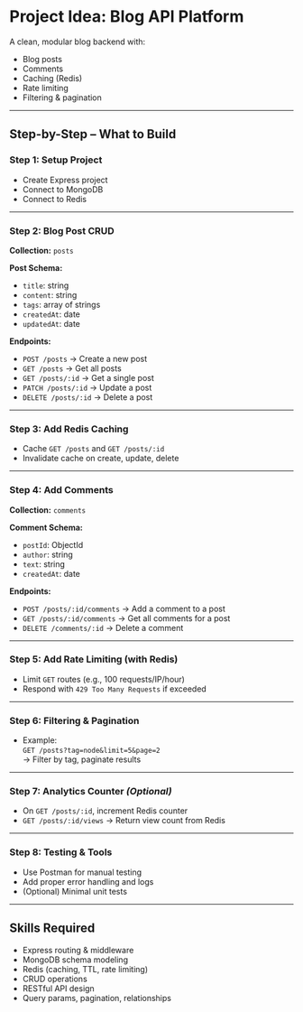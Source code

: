 # Project Idea: Blog API Platform

A clean, modular blog backend with:
- Blog posts
- Comments
- Caching (Redis)
- Rate limiting
- Filtering & pagination

---

## Step-by-Step – What to Build

### Step 1: Setup Project
- Create Express project
- Connect to MongoDB
- Connect to Redis

---

### Step 2: Blog Post CRUD

**Collection:** `posts`

**Post Schema:**
- `title`: string  
- `content`: string  
- `tags`: array of strings  
- `createdAt`: date  
- `updatedAt`: date  

**Endpoints:**
- `POST /posts` → Create a new post  
- `GET /posts` → Get all posts  
- `GET /posts/:id` → Get a single post  
- `PATCH /posts/:id` → Update a post  
- `DELETE /posts/:id` → Delete a post  

---

### Step 3: Add Redis Caching
- Cache `GET /posts` and `GET /posts/:id`
- Invalidate cache on create, update, delete

---

### Step 4: Add Comments

**Collection:** `comments`

**Comment Schema:**
- `postId`: ObjectId  
- `author`: string  
- `text`: string  
- `createdAt`: date  

**Endpoints:**
- `POST /posts/:id/comments` → Add a comment to a post  
- `GET /posts/:id/comments` → Get all comments for a post  
- `DELETE /comments/:id` → Delete a comment  

---

### Step 5: Add Rate Limiting (with Redis)
- Limit `GET` routes (e.g., 100 requests/IP/hour)
- Respond with `429 Too Many Requests` if exceeded

---

### Step 6: Filtering & Pagination
- Example:  
  `GET /posts?tag=node&limit=5&page=2`  
  → Filter by tag, paginate results

---

### Step 7: Analytics Counter *(Optional)*
- On `GET /posts/:id`, increment Redis counter
- `GET /posts/:id/views` → Return view count from Redis

---

### Step 8: Testing & Tools
- Use Postman for manual testing
- Add proper error handling and logs
- (Optional) Minimal unit tests

---

## Skills Required
- Express routing & middleware  
- MongoDB schema modeling  
- Redis (caching, TTL, rate limiting)  
- CRUD operations  
- RESTful API design  
- Query params, pagination, relationships  

